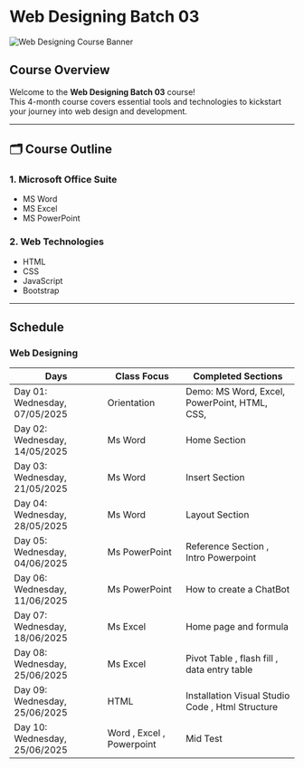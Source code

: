 # Web Designing Batch 03

![Web Designing Course Banner](./fatima.jpeg)

##  Course Overview

Welcome to the **Web Designing Batch 03** course!  
This 4-month course covers essential tools and technologies to kickstart your journey into web design and development.

---

## 🗂 Course Outline

### 1. Microsoft Office Suite
- MS Word  
- MS Excel  
- MS PowerPoint  

### 2. Web Technologies
- HTML  
- CSS  
- JavaScript  
- Bootstrap  

---

## Schedule

### Web Designing

| Days                            | Class Focus  | Completed Sections                                       |
|---------------------------------|--------------|----------------------------------------------------------|
| Day 01: Wednesday, 07/05/2025   | Orientation  | Demo: MS Word, Excel, PowerPoint, HTML, CSS,
| Day 02: Wednesday, 14/05/2025   | Ms Word      | Home Section
| Day 03: Wednesday, 21/05/2025   | Ms Word      | Insert Section
| Day 04: Wednesday, 28/05/2025   | Ms Word      | Layout Section
| Day 05: Wednesday, 04/06/2025   | Ms PowerPoint      | Reference Section , Intro Powerpoint
| Day 06: Wednesday, 11/06/2025   | Ms PowerPoint      | How to create a ChatBot
| Day 07: Wednesday, 18/06/2025   | Ms Excel      | Home page and formula
| Day 08: Wednesday, 25/06/2025   | Ms Excel      | Pivot Table , flash fill , data entry table
| Day 09: Wednesday, 25/06/2025   | HTML          | Installation Visual Studio Code , Html Structure
| Day 10: Wednesday, 25/06/2025   | Word , Excel , Powerpoint          | Mid Test



